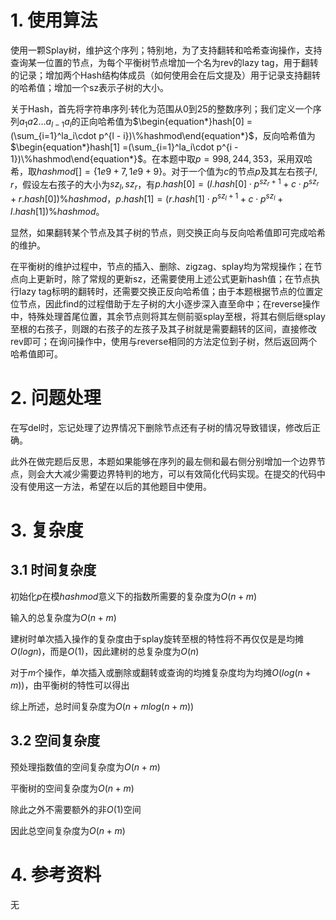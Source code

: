 # 1. 使用算法

使用一颗Splay树，维护这个序列；特别地，为了支持翻转和哈希查询操作，支持查询某一位置的节点，为每个平衡树节点增加一个名为rev的lazy tag，用于翻转的记录；增加两个Hash结构体成员（如何使用会在后文提及）用于记录支持翻转的哈希值；增加一个sz表示子树的大小。

关于Hash，首先将字符串序列·转化为范围从0到25的整数序列；我们定义一个序列$a_{1}a{2}...a_{l - 1}a_l$的正向哈希值为$\begin{equation*}hash[0] =(\sum_{i=1}^la_i\cdot p^{l - i})\%hashmod\end{equation*}$，反向哈希值为$\begin{equation*}hash[1] =(\sum_{i=1}^la_i\cdot p^{i - 1})\%hashmod\end{equation*}$。在本题中取$p=998,244,353$，采用双哈希，取$hashmod[] = \{ 1e9 + 7, 1e9 + 9 \}$。对于一个值为$c$的节点$p$及其左右孩子$l,r$，假设左右孩子的大小为$sz_l, sz_r$，有$p.hash[0] = (l.hash[0] \cdot p^{sz_r + 1} + c\cdot p^{sz_r} + r.hash[0]) \% hashmod$，$p.hash[1] = (r.hash[1] \cdot p^{sz_l + 1} + c\cdot p^{sz_l} + l.hash[1]) \% hashmod$。

显然，如果翻转某个节点及其子树的节点，则交换正向与反向哈希值即可完成哈希的维护。

在平衡树的维护过程中，节点的插入、删除、zigzag、splay均为常规操作；在节点向上更新时，除了常规的更新sz，还需要使用上述公式更新hash值；在节点执行lazy tag标明的翻转时，还需要交换正反向哈希值；由于本题根据节点的位置定位节点，因此find的过程借助于左子树的大小逐步深入直至命中；在reverse操作中，特殊处理首尾位置，其余节点则将其左侧前驱splay至根，将其右侧后继splay至根的右孩子，则跟的右孩子的左孩子及其子树就是需要翻转的区间，直接修改rev即可；在询问操作中，使用与reverse相同的方法定位到子树，然后返回两个哈希值即可。

# 2. 问题处理

在写del时，忘记处理了边界情况下删除节点还有子树的情况导致错误，修改后正确。

此外在做完题后反思，本题如果能够在序列的最左侧和最右侧分别增加一个边界节点，则会大大减少需要边界特判的地方，可以有效简化代码实现。在提交的代码中没有使用这一方法，希望在以后的其他题目中使用。

# 3. 复杂度

## 3.1 时间复杂度

初始化$p$在模$hashmod$意义下的指数所需要的复杂度为$O(n + m)$

输入的总复杂度为$O(n + m)$

建树时单次插入操作的复杂度由于splay旋转至根的特性将不再仅仅是是均摊$O(logn)$，而是$O(1)$，因此建树的总复杂度为$O(n)$

对于$m$个操作，单次插入或删除或翻转或查询的均摊复杂度均为均摊$O(log(n + m))$，由平衡树的特性可以得出

综上所述，总时间复杂度为$O(n + mlog(n+ m))$

## 3.2 空间复杂度

预处理指数值的空间复杂度为$O(n + m)$

平衡树的空间复杂度为$O(n +m)$

除此之外不需要额外的非$O(1)$空间

因此总空间复杂度为$O(n +m)$


# 4. 参考资料

无
